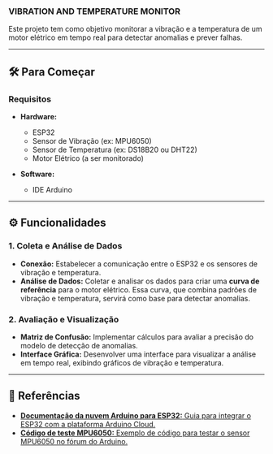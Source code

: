 ### VIBRATION AND TEMPERATURE MONITOR

Este projeto tem como objetivo monitorar a vibração e a temperatura de um motor elétrico em tempo real para detectar anomalias e prever falhas.

---

## 🛠️ Para Começar

### Requisitos

- **Hardware:**
    - ESP32
    - Sensor de Vibração (ex: MPU6050)
    - Sensor de Temperatura (ex: DS18B20 ou DHT22)
    - Motor Elétrico (a ser monitorado)

- **Software:**
    - IDE Arduino

---

## ⚙️ Funcionalidades

### 1. Coleta e Análise de Dados
- **Conexão:** Estabelecer a comunicação entre o ESP32 e os sensores de vibração e temperatura.
- **Análise de Dados:** Coletar e analisar os dados para criar uma **curva de referência** para o motor elétrico. Essa curva, que combina padrões de vibração e temperatura, servirá como base para detectar anomalias.

### 2. Avaliação e Visualização
- **Matriz de Confusão:** Implementar cálculos para avaliar a precisão do modelo de detecção de anomalias.
- **Interface Gráfica:** Desenvolver uma interface para visualizar a análise em tempo real, exibindo gráficos de vibração e temperatura.

---

## 🔗 Referências
- [**Documentação da nuvem Arduino para ESP32:** Guia para integrar o ESP32 com a plataforma Arduino Cloud. ](https://docs.arduino.cc/arduino-cloud/guides/esp32/)
- [**Código de teste MPU6050:** Exemplo de código para testar o sensor MPU6050 no fórum do Arduino. ](https://forum.arduino.cc/t/simplest-test-code-for-mpu6050/1250345)
